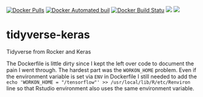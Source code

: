 [![Docker Pulls](https://img.shields.io/docker/pulls/alperyilmaz/tidyverse-keras.svg)](https://hub.docker.com/r/alperyilmaz/tidyverse-keras/) [![Docker Automated buil](https://img.shields.io/docker/automated/alperyilmaz/tidyverse-keras.svg?style=flat-square)](https://hub.docker.com/r/alperyilmaz/tidyverse-keras/) [![Docker Build Statu](https://img.shields.io/docker/build/alperyilmaz/tidyverse-keras.svg?style=flat-square)](https://hub.docker.com/r/alperyilmaz/tidyverse-keras/) [![](https://images.microbadger.com/badges/image/alperyilmaz/tidyverse-keras.svg)](https://microbadger.com/images/alperyilmaz/tidyverse-keras "Get your own image badge on microbadger.com") [![](https://images.microbadger.com/badges/license/alperyilmaz/tidyverse-keras.svg)](https://microbadger.com/images/alperyilmaz/tidyverse-keras "Get your own license badge on microbadger.com")

# tidyverse-keras
Tidyverse from Rocker and Keras

The Dockerfile is little dirty since I kept the left over code to document the pain I went through. The hardest part was the `WORKON_HOME` problem. Even if the environment variable is set via `ENV` in Dockerfile I still needed to add the `echo 'WORKON_HOME = "/tensorflow"' >> /usr/local/lib/R/etc/Renviron ` line so that Rstudio environment also uses the same environment variable.


